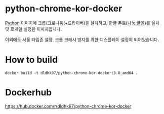 # python-chrome-kor-docker
[Python](https://hub.docker.com/_/python) 이미지에 크롬/크로니움(+드라이버)을 설치하고,  한글 폰트([나눔 글꼴](https://hangeul.naver.com/font))를 설치 및 로케일 설정한 이미지입니다.

이외에도 서울 타임존 설정, 크롬 크래시 방지를 위한 디스플레이 설정이 되어있습니다.

# How to build
```
docker build -t dldhk97/python-chrome-kor-docker:3.8_amd64 .
```

# Dockerhub
https://hub.docker.com/r/dldhk97/python-chrome-kor-docker
